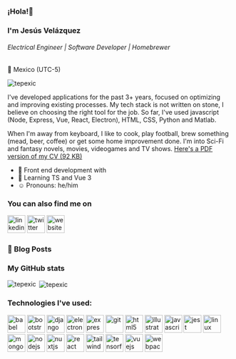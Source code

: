 ### ¡Hola!👋
### I'm Jesús Velázquez
###### *Electrical Engineer | Software Developer | Homebrewer*
:round_pushpin: Mexico (UTC-5)
<p align="left"> <img src="https://komarev.com/ghpvc/?username=tepexic" alt="tepexic" /> </p>
I've developed applications for the past 3+ years, focused on optimizing and improving existing processes. My tech stack is not written on stone, I believe on choosing the right tool for the job. So far, I've used javascript (Node, Express, Vue, React, Electron), HTML, CSS, Python and Matlab.

When I'm away from keyboard, I like to cook, play football, brew something (mead, beer, coffee) or get some home improvement done. I'm into Sci-Fi and fantasy novels, movies, videogames and TV shows. [Here's a PDF version of my CV (92 KB)](https://tepexic.com/CV_JesusVelazquez.pdf)

- :wrench: Front end development with
- :pencil: Learning TS and Vue 3
- :relaxed: Pronouns: he/him

### You can also find me on
[<img src='https://cdn.jsdelivr.net/npm/simple-icons@3.0.1/icons/linkedin.svg' alt='linkedin' height='40'>](https://www.linkedin.com/in/jesusavelazquez)
[<img src='https://cdn.jsdelivr.net/npm/simple-icons@3.0.1/icons/twitter.svg' alt='twitter' height='40'>](https://twitter.com/@tepexic)
[<img src='https://cdn.jsdelivr.net/npm/simple-icons@3.0.1/icons/icloud.svg' alt='website' height='40'>](https://tepexic.com/)  

### 📙 Blog Posts
<!-- BLOG-POST-LIST:START -->
<!-- BLOG-POST-LIST:END -->

### My GitHub stats
<p><img align="left" src="https://github-readme-stats.vercel.app/api/top-langs/?username=tepexic&layout=compact" alt="tepexic" /></p>

<p>&nbsp;<img align="center" src="https://github-readme-stats.vercel.app/api?username=tepexic&show_icons=true" alt="tepexic" /></p>

### Technologies I've used:
<p align="left"><img src="https://www.vectorlogo.zone/logos/babeljs/babeljs-icon.svg" alt="babel" width="40" height="40"/> <img src="https://devicons.github.io/devicon/devicon.git/icons/bootstrap/bootstrap-plain.svg" alt="bootstrap" width="40" height="40"/> <img src="https://devicons.github.io/devicon/devicon.git/icons/django/django-original.svg" alt="django" width="40" height="40"/> <img src="https://devicons.github.io/devicon/devicon.git/icons/electron/electron-original.svg" alt="electron" width="40" height="40"/> <img src="https://devicons.github.io/devicon/devicon.git/icons/express/express-original-wordmark.svg" alt="express" width="40" height="40"/> <img src="https://www.vectorlogo.zone/logos/git-scm/git-scm-icon.svg" alt="git" width="40" height="40"/> <img src="https://devicons.github.io/devicon/devicon.git/icons/html5/html5-original-wordmark.svg" alt="html5" width="40" height="40"/> <img src="https://www.vectorlogo.zone/logos/adobe_illustrator/adobe_illustrator-icon.svg" alt="illustrator" width="40" height="40"/> <img src="https://devicons.github.io/devicon/devicon.git/icons/javascript/javascript-original.svg" alt="javascript" width="40" height="40"/> <img src="https://www.vectorlogo.zone/logos/jestjsio/jestjsio-icon.svg" alt="jest" width="40" height="40"/> <img src="https://devicons.github.io/devicon/devicon.git/icons/linux/linux-original.svg" alt="linux" width="40" height="40"/> <img src="https://devicons.github.io/devicon/devicon.git/icons/mongodb/mongodb-original-wordmark.svg" alt="mongodb" width="40" height="40"/> <img src="https://devicons.github.io/devicon/devicon.git/icons/nodejs/nodejs-original-wordmark.svg" alt="nodejs" width="40" height="40"/> <img src="https://www.vectorlogo.zone/logos/nuxtjs/nuxtjs-icon.svg" alt="nuxtjs" width="40" height="40"/> <img src="https://devicons.github.io/devicon/devicon.git/icons/react/react-original-wordmark.svg" alt="react" width="40" height="40"/> <img src="https://www.vectorlogo.zone/logos/tailwindcss/tailwindcss-icon.svg" alt="tailwind" width="40" height="40"/> <img src="https://www.vectorlogo.zone/logos/tensorflow/tensorflow-icon.svg" alt="tensorflow" width="40" height="40"/> <img src="https://devicons.github.io/devicon/devicon.git/icons/vuejs/vuejs-original-wordmark.svg" alt="vuejs" width="40" height="40"/> <img src="https://devicons.github.io/devicon/devicon.git/icons/webpack/webpack-original.svg" alt="webpack" width="40" height="40"/></p>


